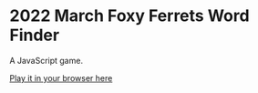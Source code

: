 # 2022 March Foxy Ferrets Word Finder
A JavaScript game.

[Play it in your browser here](https://dev.io-academy.uk/projects/2022-march/wordrunner/)
